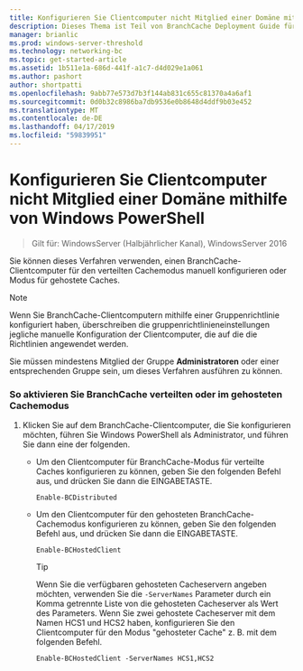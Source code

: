 ```yaml
---
title: Konfigurieren Sie Clientcomputer nicht Mitglied einer Domäne mithilfe von Windows PowerShell
description: Dieses Thema ist Teil von BranchCache Deployment Guide für Windows Server 2016, die veranschaulicht, wie Sie BranchCache in verteilter und gehosteter Cachemodus zur Optimierung der WAN-bandbreitennutzung in Zweigstellen bereitstellen
manager: brianlic
ms.prod: windows-server-threshold
ms.technology: networking-bc
ms.topic: get-started-article
ms.assetid: 1b511e1a-686d-441f-a1c7-d4d029e1a061
ms.author: pashort
author: shortpatti
ms.openlocfilehash: 9abb77e573d7b3f144ab831c655c81370a4a6af1
ms.sourcegitcommit: 0d0b32c8986ba7db9536e0b8648d4ddf9b03e452
ms.translationtype: MT
ms.contentlocale: de-DE
ms.lasthandoff: 04/17/2019
ms.locfileid: "59839951"
---
```

# <a name="use-windows-powershell-to-configure-non-domain-member-client-computers"></a>Konfigurieren Sie Clientcomputer nicht Mitglied einer Domäne mithilfe von Windows PowerShell

>Gilt für: WindowsServer (Halbjährlicher Kanal), WindowsServer 2016

Sie können dieses Verfahren verwenden, einen BranchCache-Clientcomputer für den verteilten Cachemodus manuell konfigurieren oder Modus für gehostete Caches.  
  
> [!NOTE]  
> Wenn Sie BranchCache-Clientcomputern mithilfe einer Gruppenrichtlinie konfiguriert haben, überschreiben die gruppenrichtlinieneinstellungen jegliche manuelle Konfiguration der Clientcomputer, die auf die die Richtlinien angewendet werden.  
  
Sie müssen mindestens Mitglied der Gruppe **Administratoren** oder einer entsprechenden Gruppe sein, um dieses Verfahren ausführen zu können.  
  
### <a name="to-enable-branchcache-distributed-or-hosted-cache-mode"></a>So aktivieren Sie BranchCache verteilten oder im gehosteten Cachemodus  
  
1.  Klicken Sie auf dem BranchCache-Clientcomputer, die Sie konfigurieren möchten, führen Sie Windows PowerShell als Administrator, und führen Sie dann eine der folgenden.  
  
    -   Um den Clientcomputer für BranchCache-Modus für verteilte Caches konfigurieren zu können, geben Sie den folgenden Befehl aus, und drücken Sie dann die EINGABETASTE.  
  
        `Enable-BCDistributed`  
  
    -   Um den Clientcomputer für den gehosteten BranchCache-Cachemodus konfigurieren zu können, geben Sie den folgenden Befehl aus, und drücken Sie dann die EINGABETASTE.  
  
        `Enable-BCHostedClient`  
  
        > [!TIP]  
        > Wenn Sie die verfügbaren gehosteten Cacheservern angeben möchten, verwenden Sie die `-ServerNames` Parameter durch ein Komma getrennte Liste von die gehosteten Cacheserver als Wert des Parameters. Wenn Sie zwei gehostete Cacheserver mit dem Namen HCS1 und HCS2 haben, konfigurieren Sie den Clientcomputer für den Modus "gehosteter Cache" z. B. mit dem folgenden Befehl.  
        >   
        > `Enable-BCHostedClient -ServerNames HCS1,HCS2`  
  


